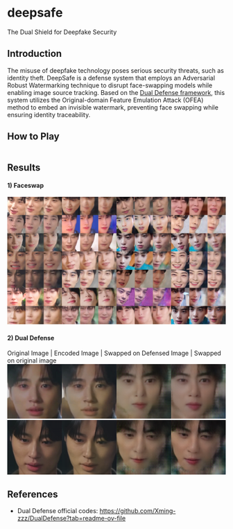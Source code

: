 # deepsafe
The Dual Shield for Deepfake Security  

## Introduction
The misuse of deepfake technology poses serious security threats, such as identity theft. DeepSafe is a defense system that employs an Adversarial Robust Watermarking technique to disrupt face-swapping models while enabling image source tracking. Based on the [Dual Defense framework](https://ieeexplore.ieee.org/document/10486948), this system utilizes the Original-domain Feature Emulation Attack (OFEA) method to embed an invisible watermark, preventing face swapping while ensuring identity traceability.

## How to Play
```
```
## Results
#### 1) Faceswap 
![faceswap](./assets/output_e18000.png)

#### 2) Dual Defense 
Original Image | Encoded Image | Swapped on Defensed Image | Swapped on original image
![ddf0](./assets/58_2_combined_A.png)
![ddf1](./assets/25_0_combined_A.png)

## References 
- Dual Defense official codes: https://github.com/Xming-zzz/DualDefense?tab=readme-ov-file